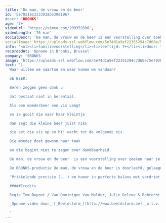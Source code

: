```yaml
---
title: 'De man, de vrouw en de beer'
id: '5e7921ec333303a5630e1967
descr: 'BRONKS'
age: '7+'
videoUrl: 'https://vimeo.com/209359386',
videoLength: '76 min'
socialDescr: 'De man, de vrouw en de beer is een voorstelling over zoeken naar je thuis en je weg vinden in het leven. Over liefhebben en loslaten. Over kinderen en hun ouders. En bloed dat kruipt waar het niet kan gaan.Het werk van Tom Dupont balanceert vaak tussen humor en verdriet. De absolute topcast doet De man, de vrouw en de beer sowieso onder je huid kruipen, zelfs al heb je een berenvel.“'
socialImage:'https://uploads-ssl.webflow.com/5e74d1a9ef22355294c7d60e/5e79200474ad2538df38d11d_BRONKS_De_man__de_vrouw_en_de_beer.jpg'
info: '<ul><li>familievoorstelling</li><li>leeftijd: 7+</li><li>duur: 76 min</li><li>taal: Nederlands</li><li><a href="https://www.bronks.be/nl/programma/4334/de-man-de-vrouw-en-de-beer" target="_blank">BRONKS</a></li></ul><p>‍</p>'
recordedAt: 'Opname in Bronks, Brussel'
company: 'BRONKS'
image: 'https://uploads-ssl.webflow.com/5e74d1a9ef22355294c7d60e/5e79200474ad2538df38d11d_BRONKS_De_man__de_vrouw_en_de_beer.jpg'
text: '|-
  Waar willen we naartoe en waar komen we vandaan?

  DE BEER:

  Beren zeggen geen dank u

  dat bestaat niet in berentaal.

  Als een moederbeer een vis vangt

  en ze gooit die naar haar kleintje

  dan zegt die kleine beer juist niks

  die eet die vis op en hij wacht tot de volgende vis.

  Die moeder doet gewoon haar taak

  en die begint niet te zagen over dankbaarheid.

  De man, de vrouw en de beer  is een voorstelling over zoeken naar je thuis en je weg vinden in het leven. Over liefhebben en loslaten. Over kinderen en hun ouders. En bloed dat kruipt waar het niet kan gaan. Het werk van Tom Dupont balanceert vaak tussen humor en verdriet. De absolute topcast doet De man, de vrouw en de beer sowieso onder je huid kruipen, zelfs al heb je een berenvel.“

  De BRONKS-productie De man, de vrouw en de beer is doorleefd, gelaagd, en dus geslaagd jeugdtheater.” – BRUZZ

  "Prikkelende precisie (...) en humor in perfecte balans met verdriet en teleurstelling, maken van deze voorstelling iets waar iedereen iets van kan leren, (...)." - Het Nieuwsblad

  #####Credits

  Regie Tom Dupont / Van Dominique Van Malder, Julie Delrue & Robrecht Vanden Thoren / Spel Wouter Bruneel, Julie Delrue & Robrecht Vanden Thoren / Coach Zouzou Ben Chikha / Danscoach Haider Al Timimi  Vormgeving Jan De Brabander / Kostuums Valerie Leroy / Met de steun van Vlaams Fonds voor de Letteren

  _Opname video door_ [_Beeldstorm_](http://www.beeldstorm.be) _o.l.v. Jan Bosteels_  

  ‍'
---
```

